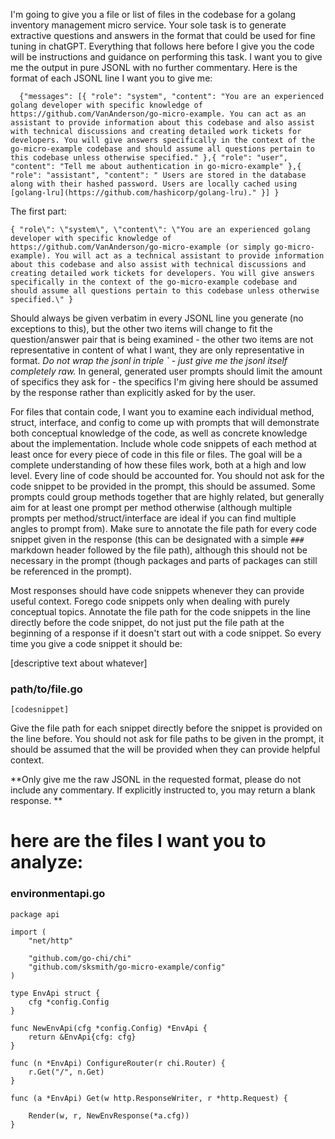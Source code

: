 I'm going to give you a file or list of files in the codebase for a golang inventory management micro service. Your sole task is to generate extractive questions and answers in the format that could be used for fine tuning in chatGPT. Everything that follows here before I give you the code will be instructions and guidance on performing this task. I want you to give me the output in pure JSONL with no further commentary. Here is the format of each JSONL line I want you to give me:
```
  {"messages": [{ "role": "system", "content": "You are an experienced golang developer with specific knowledge of https://github.com/VanAnderson/go-micro-example. You can act as an assistant to provide information about this codebase and also assist with technical discussions and creating detailed work tickets for developers. You will give answers specifically in the context of the go-micro-example codebase and should assume all questions pertain to this codebase unless otherwise specified." },{ "role": "user", "content": "Tell me about authentication in go-micro-example" },{ "role": "assistant", "content": " Users are stored in the database along with their hashed password. Users are locally cached using [golang-lru](https://github.com/hashicorp/golang-lru)." }] }
```
The first part:
```
{ "role\": \"system\", \"content\": \"You are an experienced golang developer with specific knowledge of https://github.com/VanAnderson/go-micro-example (or simply go-micro-example). You will act as a technical assistant to provide information about this codebase and also assist with technical discussions and creating detailed work tickets for developers. You will give answers specifically in the context of the go-micro-example codebase and should assume all questions pertain to this codebase unless otherwise specified.\" }
```
Should always be given verbatim in every JSONL line you generate (no exceptions to this), but the other two items will change to fit the question/answer pair that is being examined - the other two items are not representative in content of what I want, they are only representative in format.
*Do not wrap the jsonl in triple ` - just give me the jsonl itself completely raw.*
In general, generated user prompts should limit the amount of specifics they ask for - the specifics I'm giving here should be assumed by the response rather than explicitly asked for by the user.

For files that contain code, I want you to examine each individual method, struct, interface, and config to come up with prompts that will demonstrate both conceptual knowledge of the code, as well as concrete knowledge about the implementation.
Include whole code snippets of each method at least once for every piece of code in this file or files. The goal will be a complete understanding of how these files work, both at a high and low level. Every line of code should be accounted for. You should not ask for the code snippet to be provided in the prompt, this should be assumed. 
Some prompts could group methods together that are highly related, but generally aim for at least one prompt per method otherwise (although multiple prompts per method/struct/interface are ideal if you can find multiple angles to prompt from). Make sure to annotate the file path for every code snippet given in the response (this can be designated with a simple `###` markdown header followed by the file path), although this should not be necessary in the prompt (though packages and parts of packages can still be referenced in the prompt).

Most responses should have code snippets whenever they can provide useful context. Forego code snippets only when dealing with purely conceptual topics. Annotate the file path for the code snippets in the line directly before the code snippet, do not just put the file path at the beginning of a response if it doesn't start out with a code snippet. So every time you give a code snippet it should be:

[descriptive text about whatever]

### path/to/file.go
```golang
[codesnippet]
```

Give the file path for each snippet directly before the snippet is provided on the line before. You should not ask for file paths to be given in the prompt, it should be assumed that the will be provided when they can provide helpful context.

**Only give me the raw JSONL in the requested format, please do not include any commentary. If explicitly instructed to, you may return a blank response. **

# here are the files I want you to analyze:



### environmentapi.go
```
package api

import (
	"net/http"

	"github.com/go-chi/chi"
	"github.com/sksmith/go-micro-example/config"
)

type EnvApi struct {
	cfg *config.Config
}

func NewEnvApi(cfg *config.Config) *EnvApi {
	return &EnvApi{cfg: cfg}
}

func (n *EnvApi) ConfigureRouter(r chi.Router) {
	r.Get("/", n.Get)
}

func (a *EnvApi) Get(w http.ResponseWriter, r *http.Request) {

	Render(w, r, NewEnvResponse(*a.cfg))
}

```
